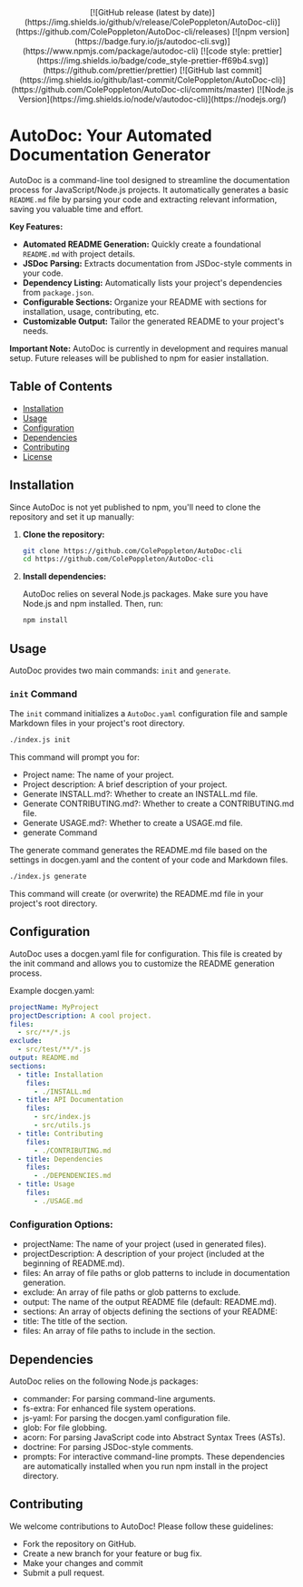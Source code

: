 <div align="Center">
    [![GitHub release (latest by date)](https://img.shields.io/github/v/release/ColePoppleton/AutoDoc-cli)](https://github.com/ColePoppleton/AutoDoc-cli/releases)
    [![npm version](https://badge.fury.io/js/autodoc-cli.svg)](https://www.npmjs.com/package/autodoc-cli)
    [![code style: prettier](https://img.shields.io/badge/code_style-prettier-ff69b4.svg)](https://github.com/prettier/prettier)
    [![GitHub last commit](https://img.shields.io/github/last-commit/ColePoppleton/AutoDoc-cli)](https://github.com/ColePoppleton/AutoDoc-cli/commits/master)
    [![Node.js Version](https://img.shields.io/node/v/autodoc-cli)](https://nodejs.org/)
</div>


# AutoDoc: Your Automated Documentation Generator

AutoDoc is a command-line tool designed to streamline the documentation process for JavaScript/Node.js projects. It automatically generates a basic `README.md` file by parsing your code and extracting relevant information, saving you valuable time and effort.

**Key Features:**

- **Automated README Generation:** Quickly create a foundational `README.md` with project details.
- **JSDoc Parsing:** Extracts documentation from JSDoc-style comments in your code.
- **Dependency Listing:** Automatically lists your project's dependencies from `package.json`.
- **Configurable Sections:** Organize your README with sections for installation, usage, contributing, etc.
- **Customizable Output:** Tailor the generated README to your project's needs.

**Important Note:** AutoDoc is currently in development and requires manual setup. Future releases will be published to npm for easier installation.

## Table of Contents

- [Installation](#installation)
- [Usage](#usage)
- [Configuration](#configuration)
- [Dependencies](#dependencies)
- [Contributing](#contributing)
- [License](#license)

## Installation

Since AutoDoc is not yet published to npm, you'll need to clone the repository and set it up manually:

1.  **Clone the repository:**

    ```bash
    git clone https://github.com/ColePoppleton/AutoDoc-cli
    cd https://github.com/ColePoppleton/AutoDoc-cli
    ```

2.  **Install dependencies:**

    AutoDoc relies on several Node.js packages. Make sure you have Node.js and npm installed. Then, run:

    ```bash
    npm install
    ```

## Usage

AutoDoc provides two main commands: `init` and `generate`.

### `init` Command

The `init` command initializes a `AutoDoc.yaml` configuration file and sample Markdown files in your project's root directory.

```bash
./index.js init
```

This command will prompt you for:

- Project name: The name of your project.
- Project description: A brief description of your project.
- Generate INSTALL.md?: Whether to create an INSTALL.md file.
- Generate CONTRIBUTING.md?: Whether to create a CONTRIBUTING.md file.
- Generate USAGE.md?: Whether to create a USAGE.md file.
- generate Command

The generate command generates the README.md file based on the settings in docgen.yaml and the content of your code and Markdown files.

```Bash
./index.js generate
```

This command will create (or overwrite) the README.md file in your project's root directory.

## Configuration

AutoDoc uses a docgen.yaml file for configuration. This file is created by the init command and allows you to customize the README generation process.

Example docgen.yaml:

```YAML
projectName: MyProject
projectDescription: A cool project.
files:
  - src/**/*.js
exclude:
  - src/test/**/*.js
output: README.md
sections:
  - title: Installation
    files:
      - ./INSTALL.md
  - title: API Documentation
    files:
      - src/index.js
      - src/utils.js
  - title: Contributing
    files:
      - ./CONTRIBUTING.md
  - title: Dependencies
    files:
      - ./DEPENDENCIES.md
  - title: Usage
    files:
      - ./USAGE.md
```

### Configuration Options:

- projectName: The name of your project (used in generated files).
- projectDescription: A description of your project (included at the beginning of README.md).
- files: An array of file paths or glob patterns to include in documentation generation.
- exclude: An array of file paths or glob patterns to exclude.
- output: The name of the output README file (default: README.md).
- sections: An array of objects defining the sections of your README:
- title: The title of the section.
- files: An array of file paths to include in the section.

## Dependencies

AutoDoc relies on the following Node.js packages:

- commander: For parsing command-line arguments.
- fs-extra: For enhanced file system operations.
- js-yaml: For parsing the docgen.yaml configuration file.
- glob: For file globbing.
- acorn: For parsing JavaScript code into Abstract Syntax Trees (ASTs).
- doctrine: For parsing JSDoc-style comments.
- prompts: For interactive command-line prompts.
  These dependencies are automatically installed when you run npm install in the project directory.

## Contributing

We welcome contributions to AutoDoc! Please follow these guidelines:

- Fork the repository on GitHub.
- Create a new branch for your feature or bug fix.
- Make your changes and commit
- Submit a pull request.
